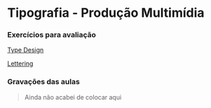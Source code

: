 # Tipografia - Produção Multimídia

<!-- ### Plano de Ensino

[Plano de Ensino](petipo.md) -->

### Exercícios para avaliação

[Type Design](typedesign.md)

[Lettering](lettering.md)

### Gravações das aulas

> Ainda não acabei de colocar aqui
<!--[1º Semestre](1NA.md)

[2º e 3º semestres](2e3NA.md)-->
